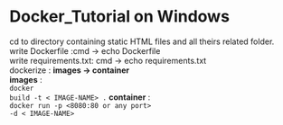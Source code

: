 # Docker_Tutorial on Windows
cd to directory containing static HTML files and all theirs related folder.<br>
write Dockerfile :cmd -> echo Dockerfile <br>
write requirements.txt: cmd -> echo requirements.txt <br>
dockerize : <b>images -> container </b><br>
<b>images</b> : <br>
<code>docker build -t < IMAGE-NAME> .<OR a folder directory></code>
<b>container</b> : <br>
<code>docker run -p <8080:80 or any port> -d < IMAGE-NAME></code>

